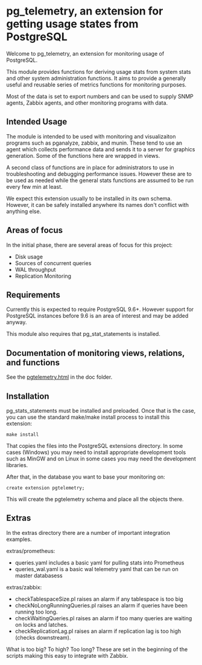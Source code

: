# pg_telemetry, an extension for getting usage states from PostgreSQL

Welcome to pg_telemetry, an extension for monitoring usage of PostgreSQL.

This module provides functions for deriving usage stats from system stats
and other system administration functions.  It aims to provide a generally
useful and reusable series of metrics functions for monitoring purposes.

Most of the data is set to export numbers and can be used to supply SNMP
agents, Zabbix agents, and other monitoring programs with data.

## Intended Usage

The module is intended to be used with monitoring and visualizaiton
programs such as pganalyze, zabbix, and munin.  These tend to use an agent
which collects performance data and sends it to a server for graphics
generation.  Some of the functions here are wrapped in views.

A second class of functions are in place for administrators to use in
troubleshooting and debugging performance issues.  However these are to be
used as needed while the general stats functions are assumed to be run
every few min at least.

We expect this extension usually to be installed in its own schema.
However, it can be safely installed anywhere its names don't conflict
with anything else.

## Areas of focus

In the initial phase, there are several areas of focus for this project:

 * Disk usage
 * Sources of concurrent queries
 * WAL throughput
 * Replication Monitoring

## Requirements

Currently this is expected to require PostgreSQL 9.6+. However support for
PostgreSQL instances before 9.6 is an area of interest and may be added anyway.

This module also requires that pg_stat_statements is installed.

## Documentation of monitoring views, relations, and functions

See the [pgtelemetry.html](doc/pgtelemetry.html) in the doc folder.

## Installation

pg_stats_statements must be installed and preloaded.  Once that is the case,
you can use the standard make/make install process to install this extension:

    make install

That copies the files into the PostgreSQL extensions directory.  In some
cases (Windows) you may need to install appropriate development tools
such as MinGW and on Linux in some cases you may need the development
libraries.

After that, in the database you want to base your monitoring on:

    create extension pgtelemetry;

This will create the pgtelemetry schema and place all the objects there.

## Extras

In the extras directory there are a number of important integration examples.

extras/prometheus:

   * queries.yaml includes a basic yaml for pulling stats into Prometheus
   * queries_wal.yaml is a basic wal telemetry yaml that can be run on
master databasess

extras/zabbix:

   * checkTablespaceSize.pl raises an alarm if any tablespace is too big
   * checkNoLongRunningQueries.pl raises an alarm if queries have been
     running too long.
   * checkWaitingQueries.pl raises an alarm if too many queries are
     waiting on locks and latches.
   * checkReplicationLag.pl raises an alarm if replication lag is too
     high (checks downstream).

What is too big?  To high?  Too long?  These are set in the beginning
of the scripts making this easy to integrate with Zabbix.
